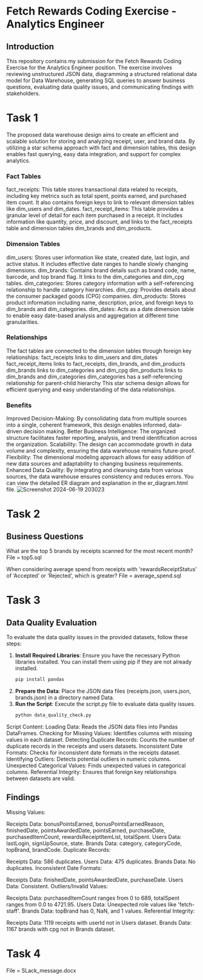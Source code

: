 # Fetch Rewards Coding Exercise - Analytics Engineer

## Introduction
This repository contains my submission for the Fetch Rewards Coding Exercise for the Analytics Engineer position. The exercise involves reviewing unstructured JSON data, diagramming a structured relational data model for Data Warehouse, generating SQL queries to answer business questions, evaluating data quality issues, and communicating findings with stakeholders.



# Task 1

The proposed data warehouse design aims to create an efficient and scalable solution for storing and analyzing receipt, user, and brand data. By utilizing a star schema approach with fact and dimension tables, 
this design enables fast querying, easy data integration, and support for complex analytics.
### Fact Tables
fact_receipts: This table stores transactional data related to receipts, including key metrics such as total spent, points earned, and purchased item count. It also contains foreign keys to link to relevant dimension tables like dim_users and dim_dates.
fact_receipt_items: This table provides a granular level of detail for each item purchased in a receipt. It includes information like quantity, price, and discount, and links to the fact_receipts table and dimension tables dim_brands and dim_products.
### Dimension Tables
dim_users: Stores user information like state, created date, last login, and active status. It includes effective date ranges to handle slowly changing dimensions.
dim_brands: Contains brand details such as brand code, name, barcode, and top brand flag. It links to the dim_categories and dim_cpg tables.
dim_categories: Stores category information with a self-referencing relationship to handle category hierarchies.
dim_cpg: Provides details about the consumer packaged goods (CPG) companies.
dim_products: Stores product information including name, description, price, and foreign keys to dim_brands and dim_categories.
dim_dates: Acts as a date dimension table to enable easy date-based analysis and aggregation at different time granularities.

### Relationships
The fact tables are connected to the dimension tables through foreign key relationships:
fact_receipts links to dim_users and dim_dates
fact_receipt_items links to fact_receipts, dim_brands, and dim_products
dim_brands links to dim_categories and dim_cpg
dim_products links to dim_brands and dim_categories
dim_categories has a self-referencing relationship for parent-child hierarchy
This star schema design allows for efficient querying and easy understanding of the data relationships.
### Benefits
Improved Decision-Making: By consolidating data from multiple sources into a single, coherent framework, this design enables informed, data-driven decision making.
Better Business Intelligence: The organized structure facilitates faster reporting, analysis, and trend identification across the organization.
Scalability: The design can accommodate growth in data volume and complexity, ensuring the data warehouse remains future-proof.
Flexibility: The dimensional modeling approach allows for easy addition of new data sources and adaptability to changing business requirements.
Enhanced Data Quality: By integrating and cleansing data from various sources, the data warehouse ensures consistency and reduces errors.
You can view the detailed ER diagram and explanation in the er_diagram.html file.
 ![Screenshot 2024-06-19 203023](https://github.com/hvaria/fetch_assesment/assets/98721412/8d9bd98e-3803-45b4-ae01-bf11ed57ce6a)


# Task 2
## Business Questions
What are the top 5 brands by receipts scanned for the most recent month?
File = top5.sql

When considering average spend from receipts with 'rewardsReceiptStatus’ of ‘Accepted’ or ‘Rejected’, which is greater?
File = average_spend.sql


# Task 3
## Data Quality Evaluation
To evaluate the data quality issues in the provided datasets, follow these steps:

1. **Install Required Libraries**: Ensure you have the necessary Python libraries installed. You can install them using pip if they are not already installed.
   ```bash
   pip install pandas


2. **Prepare the Data**: Place the JSON data files (receipts.json, users.json, brands.json) in a directory named Data.
3. **Run the Script**: Execute the script.py file to evaluate data quality issues.
   ```bash
   python data_quality_check.py

   
Script Content:
Loading Data: Reads the JSON data files into Pandas DataFrames.
Checking for Missing Values: Identifies columns with missing values in each dataset.
Detecting Duplicate Records: Counts the number of duplicate records in the receipts and users datasets.
Inconsistent Date Formats: Checks for inconsistent date formats in the receipts dataset.
Identifying Outliers: Detects potential outliers in numeric columns.
Unexpected Categorical Values: Finds unexpected values in categorical columns.
Referential Integrity: Ensures that foreign key relationships between datasets are valid.

## Findings
Missing Values:

Receipts Data: bonusPointsEarned, bonusPointsEarnedReason, finishedDate, pointsAwardedDate, pointsEarned, purchaseDate, purchasedItemCount, rewardsReceiptItemList, totalSpent.
Users Data: lastLogin, signUpSource, state.
Brands Data: category, categoryCode, topBrand, brandCode.
Duplicate Records:

Receipts Data: 586 duplicates.
Users Data: 475 duplicates.
Brands Data: No duplicates.
Inconsistent Date Formats:

Receipts Data: finishedDate, pointsAwardedDate, purchaseDate.
Users Data: Consistent.
Outliers/Invalid Values:

Receipts Data: purchasedItemCount ranges from 0 to 689, totalSpent ranges from 0.0 to 4721.95.
Users Data: Unexpected role values like 'fetch-staff'.
Brands Data: topBrand has 0, NaN, and 1 values.
Referential Integrity:

Receipts Data: 1119 receipts with userId not in Users dataset.
Brands Data: 1167 brands with cpg not in Brands dataset.

# Task 4 
File = SLack_message.docx
